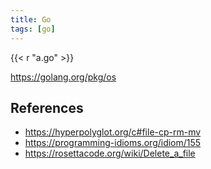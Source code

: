 ```yaml
---
title: Go
tags: [go]
---
```


{{< r "a.go" >}}

<https://golang.org/pkg/os>

## References

- <https://hyperpolyglot.org/c#file-cp-rm-mv>
- <https://programming-idioms.org/idiom/155>
- <https://rosettacode.org/wiki/Delete_a_file>
